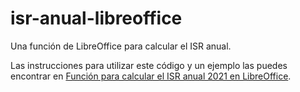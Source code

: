 # isr-anual-libreoffice
Una función de LibreOffice para calcular el ISR anual.

Las instrucciones para utilizar este código y un ejemplo las puedes encontrar en  [Función para calcular el ISR anual 2021 en LibreOffice](https://linuxmanr4.com/2021/11/18/isr-anual-2021-libreoffice/).
